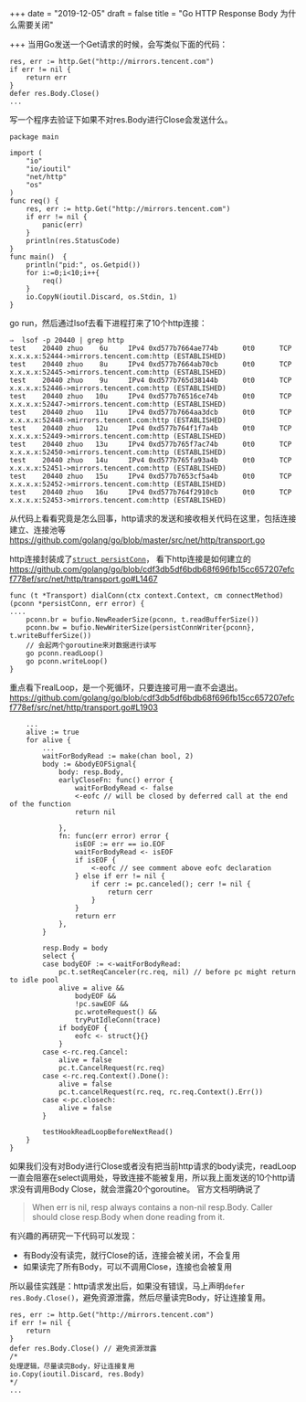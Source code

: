 +++
date = "2019-12-05"
draft = false
title = "Go HTTP Response Body 为什么需要关闭"

+++
当用Go发送一个Get请求的时候，会写类似下面的代码：
```
res, err := http.Get("http://mirrors.tencent.com")
if err != nil {
	return err
}
defer res.Body.Close()
...
```
写一个程序去验证下如果不对res.Body进行Close会发送什么。
```
package main

import (
	"io"
	"io/ioutil"
	"net/http"
	"os"
)
func req() {
	res, err := http.Get("http://mirrors.tencent.com")
	if err != nil {
		panic(err)
	}
	println(res.StatusCode)
}
func main()  {
	println("pid:", os.Getpid())
	for i:=0;i<10;i++{
		req()
	}
	io.CopyN(ioutil.Discard, os.Stdin, 1)
}

```
go run，然后通过lsof去看下进程打来了10个http连接：
```
⇒  lsof -p 20440 | grep http
test    20440 zhuo    6u     IPv4 0xd577b7664ae774b      0t0      TCP x.x.x.x:52444->mirrors.tencent.com:http (ESTABLISHED)
test    20440 zhuo    8u     IPv4 0xd577b7664ab70cb      0t0      TCP x.x.x.x:52445->mirrors.tencent.com:http (ESTABLISHED)
test    20440 zhuo    9u     IPv4 0xd577b765d38144b      0t0      TCP x.x.x.x:52446->mirrors.tencent.com:http (ESTABLISHED)
test    20440 zhuo   10u     IPv4 0xd577b76516ce74b      0t0      TCP x.x.x.x:52447->mirrors.tencent.com:http (ESTABLISHED)
test    20440 zhuo   11u     IPv4 0xd577b7664aa3dcb      0t0      TCP x.x.x.x:52448->mirrors.tencent.com:http (ESTABLISHED)
test    20440 zhuo   12u     IPv4 0xd577b764f1f7a4b      0t0      TCP x.x.x.x:52449->mirrors.tencent.com:http (ESTABLISHED)
test    20440 zhuo   13u     IPv4 0xd577b765f7ac74b      0t0      TCP x.x.x.x:52450->mirrors.tencent.com:http (ESTABLISHED)
test    20440 zhuo   14u     IPv4 0xd577b765fa93a4b      0t0      TCP x.x.x.x:52451->mirrors.tencent.com:http (ESTABLISHED)
test    20440 zhuo   15u     IPv4 0xd577b7653cf5a4b      0t0      TCP x.x.x.x:52452->mirrors.tencent.com:http (ESTABLISHED)
test    20440 zhuo   16u     IPv4 0xd577b764f2910cb      0t0      TCP x.x.x.x:52453->mirrors.tencent.com:http (ESTABLISHED)
```
从代码上看看究竟是怎么回事，http请求的发送和接收相关代码在这里，包括连接建立、连接池等 https://github.com/golang/go/blob/master/src/net/http/transport.go

http连接封装成了[`struct persistConn`](https://github.com/golang/go/blob/cdf3db5df6bdb68f696fb15cc657207efcf778ef/src/net/http/transport.go#L1728)，
看下http连接是如何建立的 https://github.com/golang/go/blob/cdf3db5df6bdb68f696fb15cc657207efcf778ef/src/net/http/transport.go#L1467
```
func (t *Transport) dialConn(ctx context.Context, cm connectMethod) (pconn *persistConn, err error) {
....
	pconn.br = bufio.NewReaderSize(pconn, t.readBufferSize())
	pconn.bw = bufio.NewWriterSize(persistConnWriter{pconn}, t.writeBufferSize())
    // 会起两个goroutine来对数据进行读写
	go pconn.readLoop()
	go pconn.writeLoop()
}
```
重点看下realLoop，是一个死循环，只要连接可用一直不会退出。
https://github.com/golang/go/blob/cdf3db5df6bdb68f696fb15cc657207efcf778ef/src/net/http/transport.go#L1903
```
    ...
	alive := true
	for alive {
		...
		waitForBodyRead := make(chan bool, 2)
		body := &bodyEOFSignal{
			body: resp.Body,
			earlyCloseFn: func() error {
				waitForBodyRead <- false
				<-eofc // will be closed by deferred call at the end of the function
				return nil

			},
			fn: func(err error) error {
				isEOF := err == io.EOF
				waitForBodyRead <- isEOF
				if isEOF {
					<-eofc // see comment above eofc declaration
				} else if err != nil {
					if cerr := pc.canceled(); cerr != nil {
						return cerr
					}
				}
				return err
			},
		}

		resp.Body = body
		select {
		case bodyEOF := <-waitForBodyRead:
			pc.t.setReqCanceler(rc.req, nil) // before pc might return to idle pool
			alive = alive &&
				bodyEOF &&
				!pc.sawEOF &&
				pc.wroteRequest() &&
				tryPutIdleConn(trace)
			if bodyEOF {
				eofc <- struct{}{}
			}
		case <-rc.req.Cancel:
			alive = false
			pc.t.CancelRequest(rc.req)
		case <-rc.req.Context().Done():
			alive = false
			pc.t.cancelRequest(rc.req, rc.req.Context().Err())
		case <-pc.closech:
			alive = false
		}

		testHookReadLoopBeforeNextRead()
	}
}
```
如果我们没有对Body进行Close或者没有把当前http请求的body读完，readLoop 一直会阻塞在select调用处，导致连接不能被复用，所以我上面发送的10个http请求没有调用Body Close，就会泄露20个goroutine。
官方文档明确说了
> When err is nil, resp always contains a non-nil resp.Body.
Caller should close resp.Body when done reading from it.

有兴趣的再研究一下代码可以发现：
* 有Body没有读完，就行Close的话，连接会被关闭，不会复用
* 如果读完了所有Body，可以不调用Close，连接也会被复用

所以最佳实践是：http请求发出后，如果没有错误，马上声明`defer res.Body.Close()`，避免资源泄露，然后尽量读完Body，好让连接复用。

```
res, err := http.Get("http://mirrors.tencent.com")
if err != nil {
	return
}
defer res.Body.Close() // 避免资源泄露
/*
处理逻辑，尽量读完Body，好让连接复用
io.Copy(ioutil.Discard, res.Body)
*/
...

```
